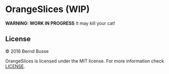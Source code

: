 # OrangeSlices (WIP)

__WARNING: WORK IN PROGRESS__ It may kill your cat!


## License

© 2016 Bernd Busse

OrangeSlices is licensed under the MIT license. For more information check [LICENSE](./LICENSE).
